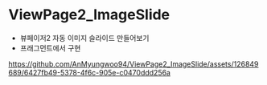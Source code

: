 # ViewPage2_ImageSlide
- 뷰페이저2 자동 이미지 슬라이드 만들어보기
- 프래그먼트에서 구현

https://github.com/AnMyungwoo94/ViewPage2_ImageSlide/assets/126849689/6427fb49-5378-4f6c-905e-c0470ddd256a

